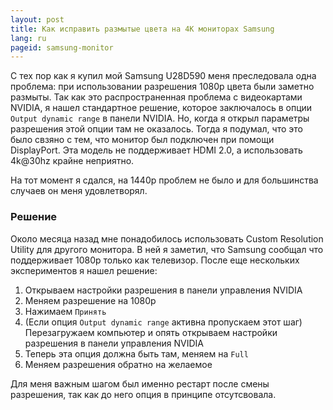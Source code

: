 ```yaml
---
layout: post
title: Как исправить размытые цвета на 4K мониторах Samsung
lang: ru
pageid: samsung-monitor
---
```

С тех пор как я купил мой Samsung U28D590 меня преследовала одна проблема: при использовании разрешения 1080p цвета были заметно размыты.
Так как это распространенная проблема с видеокартами NVIDIA, я нашел стандартное решение, которое заключалось в опции `Output dynamic range` в панели NVIDIA. Но, когда я открыл параметры разрешения этой опции там не оказалось. Тогда я подумал, что это было свзяно с тем, что монитор был подключен при помощи DisplayPort. Эта модель не поддерживает HDMI 2.0, а использовать 4k@30hz крайне неприятно. 

На тот момент я сдался, на 1440p проблем не было и для большинства случаев он меня удовлетворял.

### Решение

Около месяца назад мне понадобилось использовать Custom Resolution Utility для другого монитора. В ней я заметил, что Samsung сообщал что поддерживает 1080p только как телевизор. После еще нескольких экспериментов я нашел решение:

1. Открываем настройки разрешения в панели управления NVIDIA
2. Меняем разрешение на 1080p
3. Нажимаем `Принять`
4. (Если опция `Output dynamic range` активна пропускаем этот шаг) Перезагружаем компьютер и опять открываем настройки разрешения в панели управления NVIDIA
5. Теперь эта опция должна быть там, меняем на `Full`
6. Меняем разрешения обратно на желаемое

Для меня важным шагом был именно рестарт после смены разрешения, так как до него опция в принципе отсутсвовала.



